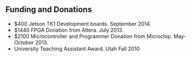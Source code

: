 ## Funding and Donations

* $400 Jetson TK1 Development boards. September 2014.
* $1440 FPGA Donation from Altera. July 2013.
* $2100 Microcontroller and Programmer Donation from
Microchip. May-October 2013. 
* University Teaching Assistant Award. Utah Fall 2010
